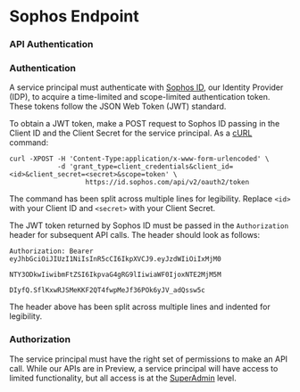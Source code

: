 # Sophos Endpoint 

### API Authentication

### Authentication

A service principal must authenticate with [Sophos ID](https://id.sophos.com/), our Identity Provider (IDP), to acquire a time-limited and scope-limited authentication token. These tokens follow the JSON Web Token (JWT) standard.

To obtain a JWT token, make a POST request to Sophos ID passing in the Client ID and the Client Secret for the service principal. As a [cURL](https://curl.haxx.se/) command:

```
curl -XPOST -H 'Content-Type:application/x-www-form-urlencoded' \
            -d 'grant_type=client_credentials&client_id=<id>&client_secret=<secret>&scope=token' \
                   https://id.sophos.com/api/v2/oauth2/token
```
The command has been split across multiple lines for legibility. Replace ```<id>``` with your Client ID and ```<secret>``` with your Client Secret.

The JWT token returned by Sophos ID must be passed in the ```Authorization``` header for subsequent API calls. The header should look as follows:

```
Authorization: Bearer eyJhbGciOiJIUzI1NiIsInR5cCI6IkpXVCJ9.eyJzdWIiOiIxMjM0
                      NTY3ODkwIiwibmFtZSI6IkpvaG4gRG9lIiwiaWF0IjoxNTE2MjM5M
                      DIyfQ.SflKxwRJSMeKKF2QT4fwpMeJf36POk6yJV_adQssw5c
```

The header above has been split across multiple lines and indented for legibility.

### Authorization

The service principal must have the right set of permissions to make an API call. While our APIs are in Preview, a service principal will have access to limited functionality, but all access is at the [SuperAdmin](https://community.sophos.com/kb/en-us/125168#Predefined%20admin%20roles) level.
